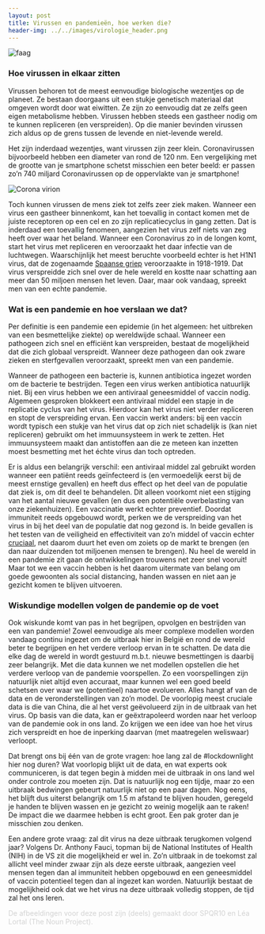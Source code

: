 ```yaml
---
layout: post
title: Virussen en pandemieën, hoe werken die?
header-img: ../../images/virologie_header.png
---
```


![faag](../../images/virologie_1.png)
<br>

### Hoe virussen in elkaar zitten
Virussen behoren tot de meest eenvoudige biologische wezentjes op de planeet. Ze bestaan doorgaans uit een stukje genetisch materiaal dat omgeven wordt door wat eiwitten. Ze zijn zo eenvoudig dat ze zelfs geen eigen metabolisme hebben. Virussen hebben steeds een gastheer nodig om te kunnen repliceren (en verspreiden). Op die manier bevinden virussen zich aldus op de grens tussen de levende en niet-levende wereld.

Het zijn inderdaad wezentjes, want virussen zijn zeer klein. Coronavirussen bijvoorbeeld hebben een diameter van rond de 120 nm. Een vergelijking met de grootte van je smartphone schetst misschien een beter beeld: er passen zo’n 740 miljard Coronavirussen op de oppervlakte van je smartphone!

![Corona virion](../../images/corona_virion.png)
<br>

Toch kunnen virussen de mens ziek tot zelfs zeer ziek maken. Wanneer een virus een gastheer binnenkomt, kan het toevallig in contact komen met de juiste receptoren op een cel en zo zijn replicatiecyclus in gang zetten. Dat is inderdaad een toevallig fenomeen, aangezien het virus zelf niets van zeg heeft over waar het beland. Wanneer een Coronavirus zo in de longen komt, start het virus met repliceren en veroorzaakt het daar infectie van de luchtwegen. Waarschijnlijk het meest beruchte voorbeeld echter is het H1N1 virus, dat de zogenaamde [Spaanse griep]( https://www.cdc.gov/flu/pandemic-resources/1918-pandemic-h1n1.html) veroorzaakte in 1918-1919. Dat virus verspreidde zich snel over de hele wereld en kostte naar schatting aan meer dan 50 miljoen mensen het leven. Daar, maar ook vandaag, spreekt men van een echte pandemie.

### Wat is een pandemie en hoe verslaan we dat?
Per definitie is een pandemie een epidemie (in het algemeen: het uitbreken van een besmettelijke ziekte) op wereldwijde schaal. Wanneer een pathogeen zich snel en efficiënt kan verspreiden, bestaat de mogelijkheid dat die zich globaal verspreidt. Wanneer deze pathogeen dan ook zware zieken en sterfgevallen veroorzaakt, spreekt men van een pandemie.

Wanneer de pathogeen een bacterie is, kunnen antibiotica ingezet worden om de bacterie te bestrijden. Tegen een virus werken antibiotica natuurlijk niet. Bij een virus hebben we een antiviraal geneesmiddel of vaccin nodig. Algemeen gesproken blokkeert een antiviraal middel een stapje in de replicatie cyclus van het virus. Hierdoor kan het virus niet verder repliceren en stopt de verspreiding ervan. Een vaccin werkt anders: bij een vaccin wordt typisch een stukje van het virus dat op zich niet schadelijk is (kan niet repliceren) gebruikt om het immuunsysteem in werk te zetten. Het immuunsysteem maakt dan antistoffen aan die ze meteen kan inzetten moest besmetting met het échte virus dan toch optreden. 

Er is aldus een belangrijk verschil: een antiviraal middel zal gebruikt worden wanneer een patiënt reeds geïnfecteerd is (en vermoedelijk eerst bij de meest ernstige gevallen) en heeft dus effect op het deel van de populatie dat ziek is, om dit deel te behandelen. Dit alleen voorkomt niet een stijging van het aantal nieuwe gevallen (en dus een potentiële overbelasting van onze ziekenhuizen). Een vaccinatie werkt echter preventief. Doordat immuniteit reeds opgebouwd wordt, perken we de verspreiding van het virus in bij het deel van de populatie dat nog gezond is. In beide gevallen is het testen van de veiligheid en effectiviteit van zo’n middel of vaccin echter [cruciaal]( https://www.nature.com/articles/d41586-020-00751-9), net daarom duurt het even om zoiets op de markt te brengen (en dan naar duizenden tot miljoenen mensen te brengen). Nu heel de wereld in een pandemie zit gaan de ontwikkelingen trouwens net zeer snel vooruit! Maar tot we een vaccin hebben is het daarom uitermate van belang om goede gewoonten als social distancing, handen wassen en niet aan je gezicht komen te blijven uitvoeren.

### Wiskundige modellen volgen de pandemie op de voet
Ook wiskunde komt van pas in het begrijpen, opvolgen en bestrijden van een van pandemie! Zowel eenvoudige als meer complexe modellen worden vandaag continu ingezet om de uitbraak hier in België en rond de wereld beter te begrijpen en het verdere verloop ervan in te schatten. De data die elke dag de wereld in wordt gestuurd m.b.t. nieuwe besmettingen is daarbij zeer belangrijk. Met die data kunnen we net modellen opstellen die het verdere verloop van de pandemie voorspellen. Zo een voorspellingen zijn natuurlijk niet altijd even accuraat, maar kunnen wel een goed beeld schetsen over waar we (potentieel) naartoe evolueren. Alles hangt af van de data en de veronderstellingen van zo’n model. De voorlopig meest cruciale data is die van China, die al het verst geëvolueerd zijn in de uitbraak van het virus. Op basis van die data, kan er geëxtrapoleerd worden naar het verloop van de pandemie ook in ons land. Zo krijgen we een idee van hoe het virus zich verspreidt en hoe de inperking daarvan (met maatregelen weliswaar) verloopt.

Dat brengt ons bij één van de grote vragen: hoe lang zal de #lockdownlight hier nog duren? Wat voorlopig blijkt uit de data, en wat experts ook communiceren, is dat tegen begin à midden mei de uitbraak in ons land wel onder controle zou moeten zijn. Dat is natuurlijk nog een tijdje, maar zo een uitbraak bedwingen gebeurt natuurlijk niet op een paar dagen. Nog eens, het blijft dus uiterst belangrijk om 1.5 m afstand te blijven houden, geregeld je handen te blijven wassen en je gezicht zo weinig mogelijk aan te raken! De impact die we daarmee hebben is echt groot. Een pak groter dan je misschien zou denken.

Een andere grote vraag: zal dit virus na deze uitbraak terugkomen volgend jaar? Volgens Dr. Anthony Fauci, topman bij de National Institutes of Health (NIH) in de VS zit die mogelijkheid er wel in. Zo’n uitbraak in de toekomst zal allicht veel minder zwaar zijn als deze eerste uitbraak, aangezien veel mensen tegen dan al immuniteit hebben opgebouwd en een geneesmiddel of vaccin potentieel tegen dan al ingezet kan worden. Natuurlijk bestaat de mogelijkheid ook dat we het virus na deze uitbraak volledig stoppen, de tijd zal het ons leren.

<font color='lightgray'>De afbeeldingen voor deze post zijn (deels) gemaakt door SPQR10 en Léa Lortal (The Noun Project).</font>
<br>
